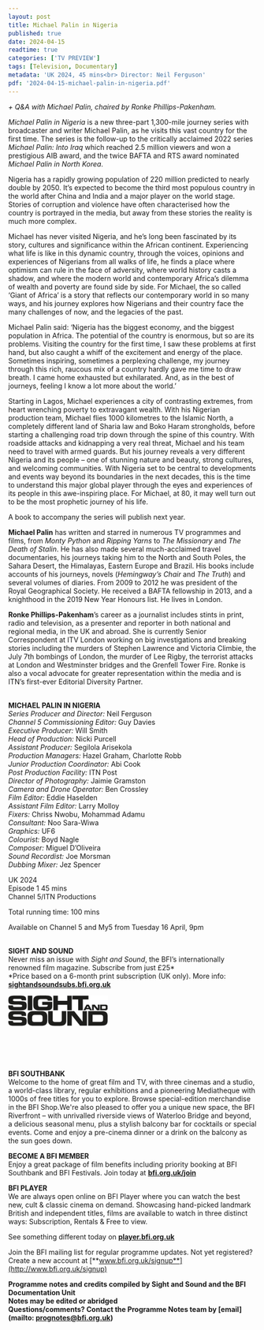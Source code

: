 ```yaml
---
layout: post
title: Michael Palin in Nigeria
published: true
date: 2024-04-15
readtime: true
categories: ['TV PREVIEW']
tags: [Television, Documentary]
metadata: 'UK 2024, 45 mins<br> Director: Neil Ferguson'
pdf: '2024-04-15-michael-palin-in-nigeria.pdf'
---
```


_+ Q&A with Michael Palin, chaired by Ronke Phillips-Pakenham._

_Michael Palin in Nigeria_ is a new three-part 1,300-mile journey series with broadcaster and writer Michael Palin, as he visits this vast country for the first time. The series is the follow-up to the critically acclaimed 2022 series _Michael Palin: Into Iraq_ which reached 2.5 million viewers and won a prestigious AIB award, and the twice BAFTA and RTS award nominated _Michael Palin in North Korea_.

Nigeria has a rapidly growing population of 220 million predicted to nearly double by 2050. It’s expected to become the third most populous country in the world after China and India and a major player on the world stage. Stories of corruption and violence have often characterised how the country is portrayed in the media, but away from these stories the reality is much more complex.

Michael has never visited Nigeria, and he’s long been fascinated by its story, cultures and significance within the African continent. Experiencing what life is like in this dynamic country, through the voices, opinions and experiences of Nigerians from all walks of life, he finds a place where optimism can rule in the face of adversity, where world history casts a shadow, and where the modern world and contemporary Africa’s dilemma of wealth and poverty are found side by side. For Michael, the so called ‘Giant of Africa’ is a story that reflects our contemporary world in so many ways, and his journey explores how Nigerians and their country face the many challenges of now, and the legacies of the past.

Michael Palin said: ‘Nigeria has the biggest economy, and the biggest population in Africa. The potential of the country is enormous, but so are its problems. Visiting the country for the first time, I saw these problems at first hand, but also caught a whiff of the excitement and energy of the place. Sometimes inspiring, sometimes a perplexing challenge, my journey through this rich, raucous mix of a country hardly gave me time to draw breath. I came home exhausted but exhilarated. And, as in the best of journeys, feeling I know a lot more about the world.’

Starting in Lagos, Michael experiences a city of contrasting extremes, from heart wrenching poverty to extravagant wealth. With his Nigerian production team, Michael flies 1000 kilometres to the Islamic North, a completely different land of Sharia law and Boko Haram strongholds, before starting a challenging road trip down through the spine of this country. With roadside attacks and kidnapping a very real threat, Michael and his team need to travel with armed guards. But his journey reveals a very different Nigeria and its people – one of stunning nature and beauty, strong cultures, and welcoming communities. With Nigeria set to be central to developments and events way beyond its boundaries in the next decades, this is the time to understand this major global player through the eyes and experiences of its people in this awe-inspiring place. For Michael, at 80, it may well turn out to be the most prophetic journey of his life.

A book to accompany the series will publish next year.
<br>

**Michael Palin** has written and starred in numerous TV programmes and films, from _Monty Python_ and _Ripping Yarns_ to _The Missionary_ and _The Death of Stalin_. He has also made several much-acclaimed travel documentaries, his journeys taking him to the North and South Poles, the Sahara Desert, the Himalayas, Eastern Europe and Brazil. His books include accounts of his journeys, novels (_Hemingway’s Chair_ and _The Truth_) and several volumes of diaries. From 2009 to 2012 he was president of the Royal Geographical Society. He received a BAFTA fellowship in 2013, and a knighthood in the 2019 New Year Honours list. He lives in London.

**Ronke Phillips-Pakenham**’s career as a journalist includes stints in print, radio and television, as a presenter and reporter in both national and regional media, in the UK and abroad. She is currently Senior Correspondent at ITV London working on big investigations and breaking stories including the murders of Stephen Lawrence and Victoria Climbie, the July 7th bombings of London, the murder of Lee Rigby, the terrorist attacks at London and Westminster bridges and the Grenfell Tower Fire. Ronke is also a vocal advocate for greater representation within the media and is ITN’s first-ever Editorial Diversity Partner.
<br><br>

**MICHAEL PALIN IN NIGERIA**<br>
_Series Producer and Director:_ Neil Ferguson<br>
_Channel 5 Commissioning Editor:_ Guy Davies<br>
_Executive Producer:_ Will Smith<br>
_Head of Production:_ Nicki Purcell<br>
_Assistant Producer:_ Segilola Arisekola<br>
_Production Managers:_ Hazel Graham,  Charlotte Robb<br>
_Junior Production Coordinator:_ Abi Cook<br>
_Post Production Facility:_ ITN Post<br>
_Director of Photography:_ Jaimie Gramston<br>
_Camera and Drone Operator:_ Ben Crossley<br>
_Film Editor:_ Eddie Haselden<br>
_Assistant Film Editor:_ Larry Molloy<br>
_Fixers:_ Chriss Nwobu, Mohammad Adamu<br>
_Consultant:_ Noo Sara-Wiwa<br>
_Graphics:_ UF6<br>
_Colourist:_ Boyd Nagle<br>
_Composer:_ Miguel D’Oliveira<br>
_Sound Recordist:_ Joe Morsman<br>
_Dubbing Mixer:_ Jez Spencer<br>

UK 2024<br>
Episode 1 45 mins<br>
Channel 5/ITN Productions<br>

Total running time: 100 mins

Available on Channel 5 and My5 from Tuesday 16 April, 9pm<br>
<br>

**SIGHT AND SOUND**<br>
Never miss an issue with _Sight and Sound_, the BFI’s internationally renowned film magazine. Subscribe from just £25*<br>
*Price based on a 6-month print subscription (UK only). More info: [**sightandsoundsubs.bfi.org.uk**](https://sightandsoundsubs.bfi.org.uk/subscribe)

<img style="float: left;" src="/img/sight-and-sound.jpg" width="40%" height="40%"><br><br><br><br><br><br><br><br>

**BFI SOUTHBANK**  
Welcome to the home of great film and TV, with three cinemas and a studio, a world-class library, regular exhibitions and a pioneering Mediatheque with 1000s of free titles for you to explore. Browse special-edition merchandise in the BFI Shop.We&#39;re also pleased to offer you a unique new space, the BFI Riverfront – with unrivalled riverside views of Waterloo Bridge and beyond, a delicious seasonal menu, plus a stylish balcony bar for cocktails or special events. Come and enjoy a pre-cinema dinner or a drink on the balcony as the sun goes down.  

**BECOME A BFI MEMBER**  
Enjoy a great package of film benefits including priority booking at BFI Southbank and BFI Festivals. Join today at [**bfi.org.uk/join**](http://www.bfi.org.uk/join)  

**BFI PLAYER**  
 We are always open online on BFI Player where you can watch the best new, cult &amp; classic cinema on demand. Showcasing hand-picked landmark British and independent titles, films are available to watch in three distinct ways: Subscription, Rentals &amp; Free to view.  

See something different today on [**player.bfi.org.uk**](https://player.bfi.org.uk)  

Join the BFI mailing list for regular programme updates. Not yet registered? Create a new account at [**www.bfi.org.uk/signup**](http://www.bfi.org.uk/signup)

**Programme notes and credits compiled by Sight and Sound and the BFI Documentation Unit  
Notes may be edited or abridged  
Questions/comments? Contact the Programme Notes team by [email](mailto: prognotes@bfi.org.uk)**

<!--stackedit_data:
eyJoaXN0b3J5IjpbMTc2NTYzMzMwOF19
-->